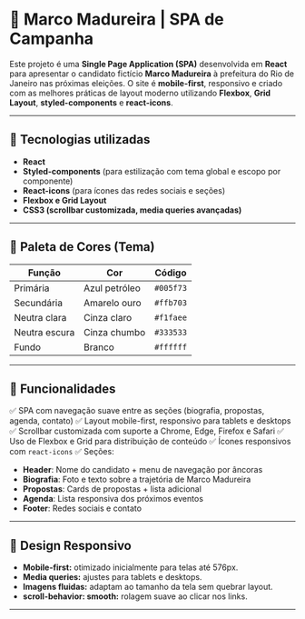 # 🌟 Marco Madureira | SPA de Campanha

Este projeto é uma **Single Page Application (SPA)** desenvolvida em **React** para apresentar o candidato fictício **Marco Madureira** à prefeitura do Rio de Janeiro nas próximas eleições. O site é **mobile-first**, responsivo e criado com as melhores práticas de layout moderno utilizando **Flexbox**, **Grid Layout**, **styled-components** e **react-icons**.

---

## 🚀 Tecnologias utilizadas

- **React**
- **Styled-components** (para estilização com tema global e escopo por componente)
- **React-icons** (para ícones das redes sociais e seções)
- **Flexbox e Grid Layout**
- **CSS3 (scrollbar customizada, media queries avançadas)**

---

## 🎨 Paleta de Cores (Tema)

| Função        | Cor           | Código    |
| ------------- | ------------- | --------- |
| Primária      | Azul petróleo | `#005f73` |
| Secundária    | Amarelo ouro  | `#ffb703` |
| Neutra clara  | Cinza claro   | `#f1faee` |
| Neutra escura | Cinza chumbo  | `#333533` |
| Fundo         | Branco        | `#ffffff` |

---

## 📝 Funcionalidades

✅ SPA com navegação suave entre as seções (biografia, propostas, agenda, contato)
✅ Layout mobile-first, responsivo para tablets e desktops  
✅ Scrollbar customizada com suporte a Chrome, Edge, Firefox e Safari
✅ Uso de Flexbox e Grid para distribuição de conteúdo
✅ Ícones responsivos com `react-icons`
✅ Seções:

- **Header**: Nome do candidato + menu de navegação por âncoras
- **Biografia**: Foto e texto sobre a trajetória de Marco Madureira
- **Propostas**: Cards de propostas + lista adicional
- **Agenda**: Lista responsiva dos próximos eventos
- **Footer**: Redes sociais e contato

---

## 📱 Design Responsivo

- **Mobile-first:** otimizado inicialmente para telas até 576px.
- **Media queries:** ajustes para tablets e desktops.
- **Imagens fluidas:** adaptam ao tamanho da tela sem quebrar layout.
- **scroll-behavior: smooth:** rolagem suave ao clicar nos links.

---
